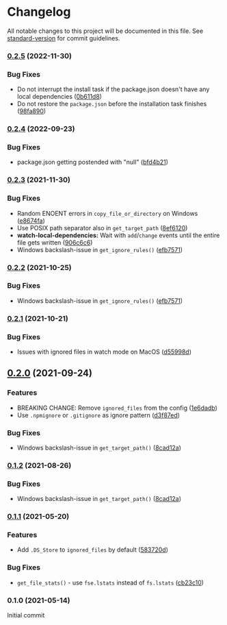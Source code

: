 # Changelog

All notable changes to this project will be documented in this file. See [standard-version](https://github.com/conventional-changelog/standard-version) for commit guidelines.

### [0.2.5](https://github.com/body-builder/install-local-dependencies/compare/v0.2.4...v0.2.5) (2022-11-30)


### Bug Fixes

* Do not interrupt the install task if the package.json doesn't have any local dependencies ([0b611d8](https://github.com/body-builder/install-local-dependencies/commit/0b611d80735630388f3823c68b812a87db9d0a32))
* Do not restore the `package.json` before the installation task finishes ([98fa890](https://github.com/body-builder/install-local-dependencies/commit/98fa8901619c0e7ff3b9002878498b8d3083e4c8))

### [0.2.4](https://github.com/body-builder/install-local-dependencies/compare/v0.2.3...v0.2.4) (2022-09-23)


### Bug Fixes

* package.json getting postended with "null" ([bfd4b21](https://github.com/body-builder/install-local-dependencies/commit/bfd4b21d3d57ed01cc4efe1cb434bd7390c60428))

### [0.2.3](https://github.com/body-builder/install-local-dependencies/compare/v0.2.1...v0.2.3) (2021-11-30)


### Bug Fixes

* Random ENOENT errors in `copy_file_or_directory` on Windows ([e8674fa](https://github.com/body-builder/install-local-dependencies/commit/e8674fa13f3b23c83922c7cee05f56ed07300790))
* Use POSIX path separator also in `get_target_path` ([8ef6120](https://github.com/body-builder/install-local-dependencies/commit/8ef6120e280a8a3fb3b2469ebc680bc0c25e0cc2))
* **watch-local-dependencies:** Wait with `add`/`change` events until the entire file gets written ([906c6c6](https://github.com/body-builder/install-local-dependencies/commit/906c6c6443658d5bfe54c52a0b87e462b154a893))
* Windows backslash-issue in `get_ignore_rules()` ([efb7571](https://github.com/body-builder/install-local-dependencies/commit/efb75710f4e721c35587d2bb55d919a5908ccf00))

### [0.2.2](https://github.com/body-builder/install-local-dependencies/compare/v0.2.1...v0.2.2) (2021-10-25)


### Bug Fixes

* Windows backslash-issue in `get_ignore_rules()` ([efb7571](https://github.com/body-builder/install-local-dependencies/commit/efb75710f4e721c35587d2bb55d919a5908ccf00))

### [0.2.1](https://github.com/body-builder/install-local-dependencies/compare/v0.2.0...v0.2.1) (2021-10-21)


### Bug Fixes

* Issues with ignored files in watch mode on MacOS ([d55998d](https://github.com/body-builder/install-local-dependencies/commit/d55998d13c3b3b4ea10afd4d74a3dab217b7f4fd))

## [0.2.0](https://github.com/body-builder/install-local-dependencies/compare/v0.1.1...v0.2.0) (2021-09-24)


### Features

* BREAKING CHANGE: Remove `ignored_files` from the config ([1e6dadb](https://github.com/body-builder/install-local-dependencies/commit/1e6dadba54297bf327de918755a4f3c21fe4621b))
* Use `.npmignore` or `.gitignore` as ignore pattern ([d3f87ed](https://github.com/body-builder/install-local-dependencies/commit/d3f87ed17b9ffa4841ba7fd8b04a406f2202fb61))


### Bug Fixes

* Windows backslash-issue in `get_target_path()` ([8cad12a](https://github.com/body-builder/install-local-dependencies/commit/8cad12a64f651880196582a58f7e9e9e01e26eae))

### [0.1.2](https://github.com/body-builder/install-local-dependencies/compare/v0.1.1...v0.1.2) (2021-08-26)


### Bug Fixes

* Windows backslash-issue in `get_target_path()` ([8cad12a](https://github.com/body-builder/install-local-dependencies/commit/8cad12a64f651880196582a58f7e9e9e01e26eae))

### [0.1.1](https://github.com/body-builder/install-local-dependencies/compare/v0.1.0...v0.1.1) (2021-05-20)


### Features

* Add `.DS_Store` to `ignored_files` by default ([583720d](https://github.com/body-builder/install-local-dependencies/commit/583720d665f07e9efbbb3bcccbb927a0aa9f8e00))


### Bug Fixes

* `get_file_stats()` - use `fse.lstats` instead of `fs.lstats` ([cb23c10](https://github.com/body-builder/install-local-dependencies/commit/cb23c10029749fa9432294a0a77b6a298fe958e8))

### 0.1.0 (2021-05-14)

Initial commit
